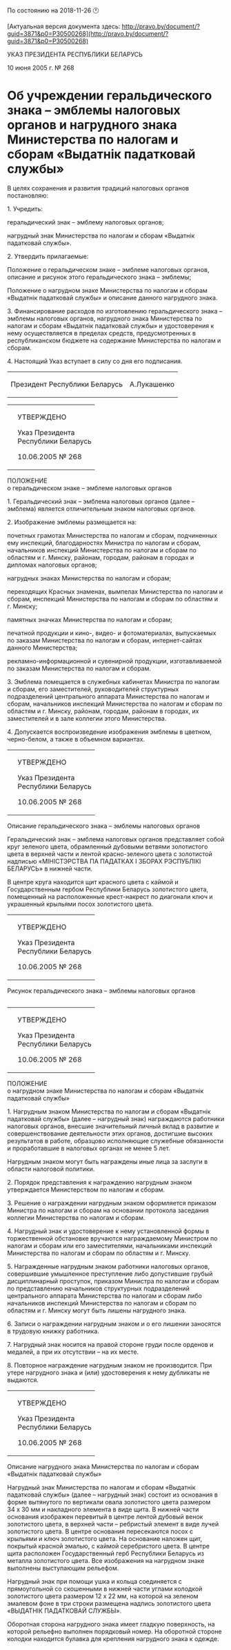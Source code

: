 По состоянию на 2018-11-26 &#x1F550;

[Актуальная версия документа здесь: http://pravo.by/document/?guid=3871&p0=P30500268](http://pravo.by/document/?guid=3871&p0=P30500268)

<p>УКАЗ ПРЕЗИДЕНТА РЕСПУБЛИКИ БЕЛАРУСЬ</p>
<p>10 июня 2005 г. № 268</p>
<h1>Об учреждении геральдического знака – эмблемы налоговых органов и нагрудного знака Министерства по налогам и сборам «Выдатнік падатковай службы»</h1>
<p>В целях сохранения и развития традиций налоговых органов постановляю:</p>
<p>1. Учредить:</p>
<p>геральдический знак – эмблему налоговых органов;</p>
<p>нагрудный знак Министерства по налогам и сборам «Выдатнік падатковай службы».</p>
<p>2. Утвердить прилагаемые:</p>
<p>Положение о геральдическом знаке – эмблеме налоговых органов, описание и рисунок этого геральдического знака – эмблемы;</p>
<p>Положение о нагрудном знаке Министерства по налогам и сборам «Выдатнік падатковай службы» и описание данного нагрудного знака.</p>
<p>3. Финансирование расходов по изготовлению геральдического знака – эмблемы налоговых органов, нагрудного знака Министерства по налогам и сборам «Выдатнік падатковай службы» и удостоверения к нему осуществляется в пределах средств, предусмотренных в республиканском бюджете на содержание Министерства по налогам и сборам.</p>
<p>4. Настоящий Указ вступает в силу со дня его подписания.</p>
<p></p>
<table><tr>
<td><p>Президент Республики Беларусь</p></td>
<td><p>А.Лукашенко</p></td>
</tr></table>
<p></p>
<table><tr>
<td><p></p></td>
<td>
<p>УТВЕРЖДЕНО</p>
<p>Указ Президента <br>Республики Беларусь</p>
<p>10.06.2005 № 268</p>
</td>
</tr></table>
<p>ПОЛОЖЕНИЕ<br>о геральдическом знаке – эмблеме налоговых органов</p>
<p>1. Геральдический знак – эмблема налоговых органов (далее – эмблема) является отличительным знаком налоговых органов.</p>
<p>2. Изображение эмблемы размещается на:</p>
<p>почетных грамотах Министерства по налогам и сборам, подчиненных ему инспекций, благодарностях Министра по налогам и сборам, начальников инспекций Министерства по налогам и сборам по областям и г. Минску, районам, городам, районам в городах и дипломах налоговых органов;</p>
<p>нагрудных знаках Министерства по налогам и сборам;</p>
<p>переходящих Красных знаменах, вымпелах Министерства по налогам и сборам, инспекций Министерства по налогам и сборам по областям и г. Минску;</p>
<p>памятных значках Министерства по налогам и сборам;</p>
<p>печатной продукции и кино-, видео- и фотоматериалах, выпускаемых по заказам Министерства по налогам и сборам, интернет-сайтах данного Министерства;</p>
<p>рекламно-информационной и сувенирной продукции, изготавливаемой по заказам Министерства по налогам и сборам.</p>
<p>3. Эмблема помещается в служебных кабинетах Министра по налогам и сборам, его заместителей, руководителей структурных подразделений центрального аппарата Министерства по налогам и сборам, начальников инспекций Министерства по налогам и сборам по областям и г. Минску, районам, городам, районам в городах, их заместителей и в зале коллегии этого Министерства.</p>
<p>4. Допускается воспроизведение изображения эмблемы в цветном, черно-белом, а также в объемном вариантах.</p>
<p></p>
<table><tr>
<td><p></p></td>
<td>
<p>УТВЕРЖДЕНО</p>
<p>Указ Президента <br>Республики Беларусь</p>
<p>10.06.2005 № 268</p>
</td>
</tr></table>
<p>Описание геральдического знака – эмблемы налоговых органов</p>
<p>Геральдический знак – эмблема налоговых органов представляет собой круг зеленого цвета, обрамленный дубовыми ветвями золотистого цвета в верхней части и лентой красно-зеленого цвета с золотистой надписью «МІНІСТЭРСТВА ПА ПАДАТКАХ І ЗБОРАХ РЭСПУБЛІКІ БЕЛАРУСЬ» в нижней части.</p>
<p>В центре круга находится щит красного цвета с каймой и Государственным гербом Республики Беларусь золотистого цвета, помещенный на расположенные крест-накрест по диагонали ключ и украшенный крыльями посох золотистого цвета.</p>
<p></p>
<table><tr>
<td><p></p></td>
<td>
<p>УТВЕРЖДЕНО</p>
<p>Указ Президента <br>Республики Беларусь</p>
<p>10.06.2005 № 268</p>
</td>
</tr></table>
<p>Рисунок геральдического знака – эмблемы налоговых органов</p>
<p><img></p>
<p></p>
<table><tr>
<td><p></p></td>
<td>
<p>УТВЕРЖДЕНО</p>
<p>Указ Президента <br>Республики Беларусь</p>
<p>10.06.2005 № 268</p>
</td>
</tr></table>
<p>ПОЛОЖЕНИЕ<br>о нагрудном знаке Министерства по налогам и сборам «Выдатнік падатковай службы»</p>
<p>1. Нагрудным знаком Министерства по налогам и сборам «Выдатнік падатковай службы» (далее – нагрудный знак) награждаются работники налоговых органов, внесшие значительный личный вклад в развитие и совершенствование деятельности этих органов, достигшие высоких результатов в работе, образцово исполняющие служебные обязанности и проработавшие в налоговых органах не менее 5 лет.</p>
<p>Нагрудным знаком могут быть награждены иные лица за заслуги в области налоговой политики.</p>
<p>2. Порядок представления к награждению нагрудным знаком утверждается Министерством по налогам и сборам.</p>
<p>3. Решение о награждении нагрудным знаком оформляется приказом Министра по налогам и сборам на основании протокола заседания коллегии Министерства по налогам и сборам.</p>
<p>4. Нагрудный знак и удостоверение к нему установленной формы в торжественной обстановке вручаются награждаемому Министром по налогам и сборам или его заместителями, начальниками инспекций Министерства по налогам и сборам по областям и г. Минску.</p>
<p>5. Награжденные нагрудным знаком работники налоговых органов, совершившие умышленное преступление либо допустившие грубый дисциплинарный проступок, приказом Министра по налогам и сборам по представлению начальников структурных подразделений центрального аппарата Министерства по налогам и сборам либо начальников инспекций Министерства по налогам и сборам по областям и г. Минску могут быть лишены нагрудного знака.</p>
<p>6. Записи о награждении нагрудным знаком и о его лишении заносятся в трудовую книжку работника.</p>
<p>7. Нагрудный знак носится на правой стороне груди после орденов и медалей, а при их отсутствии – на их месте.</p>
<p>8. Повторное награждение нагрудным знаком не производится. При утере нагрудного знака и (или) удостоверения к нему дубликаты не выдаются.</p>
<p></p>
<table><tr>
<td><p></p></td>
<td>
<p>УТВЕРЖДЕНО</p>
<p>Указ Президента <br>Республики Беларусь</p>
<p>10.06.2005 № 268</p>
</td>
</tr></table>
<p>Описание нагрудного знака Министерства по налогам и сборам «Выдатнік падатковай службы»</p>
<p>Нагрудный знак Министерства по налогам и сборам «Выдатнік падатковай службы» (далее – нагрудный знак) состоит из основания в форме вытянутого по вертикали овала золотистого цвета размером 34 х 30 мм и накладного элемента в виде щита. В нижней части основания изображен перевитый в центре лентой дубовый венок золотистого цвета, в верхней части – ребристый элемент в виде лучей золотистого цвета. В центре основания пересекаются посох с крыльями и ключ золотистого цвета. На основание наложен щит, покрытый красной эмалью, с каймой серебристого цвета. В центре щита расположен Государственный герб Республики Беларусь из металла золотистого цвета. Все изображения на нагрудном знаке выполнены выступающим рельефом.</p>
<p>Нагрудный знак при помощи ушка и кольца соединяется с прямоугольной со скошенными в нижней части углами колодкой золотистого цвета размером 12 x 22 мм, на которой на зеленом эмалевом фоне в три строки размещена надпись золотистого цвета «ВЫДАТНІК ПАДАТКОВАЙ СЛУЖБЫ».</p>
<p>Оборотная сторона нагрудного знака имеет гладкую поверхность, на которой рельефно выполнен порядковый номер. На оборотной стороне колодки находится булавка для крепления нагрудного знака к одежде.</p>